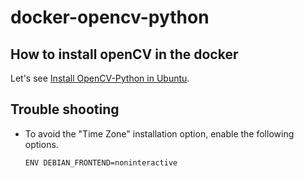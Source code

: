 # docker-opencv-python

## How to install openCV in the docker
Let's see [Install OpenCV-Python in Ubuntu](https://docs.opencv.org/3.4/d2/de6/tutorial_py_setup_in_ubuntu.html).


## Trouble shooting
- To avoid the "Time Zone" installation option, enable the following options.
  ```
  ENV DEBIAN_FRONTEND=noninteractive
  ```

